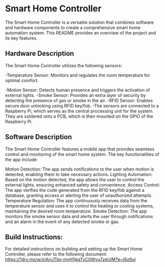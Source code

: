 # Smart Home Controller

The Smart Home Controller is a versatile solution that combines software and hardware components to create a comprehensive smart home automation system. This README provides an overview of the project and its key features.

## Hardware Description

The Smart Home Controller utilizes the following sensors:

-Temperature Sensor: Monitors and regulates the room temperature for optimal comfort.

-Motion Sensor: Detects human presence and triggers the activation of external lights.
-Smoke Sensor: Provides an extra layer of security by detecting the presence of gas or smoke in the air.
-RFID Sensor: Enables secure door unlocking using RFID key/fob.
-The sensors are connected to a Raspberry Pi, which serves as the central processing unit for the system. They are soldered onto a PCB, which is then mounted on the GPIO of the Raspberry Pi.

## Software Description

The Smart Home Controller features a mobile app that provides seamless control and monitoring of the smart home system. The key functionalities of the app include:

Motion Detection: The app sends notifications to the user when motion is detected, enabling them to take necessary actions.
Lighting Automation: Based on the motion detected, the app allows the user to control the external lights, ensuring enhanced safety and convenience.
Access Control: The app verifies the code generated from the RFID key/fob against a database, granting access or alerting the user of unauthorized attempts.
Temperature Regulation: The app continuously receives data from the temperature sensor and uses it to control the heating or cooling systems, maintaining the desired room temperature.
Smoke Detection: The app monitors the smoke sensor data and alerts the user through notifications and an alarm in the event of any detected smoke or gas.

## Build Instructions:
For detailed instructions on building and setting up the Smart Home Controller, please refer to the following document:
https://1drv.ms/w/s!AriJTbx-myH1jkqTvC0Wvu7zeUjM?e=I8z6uj
